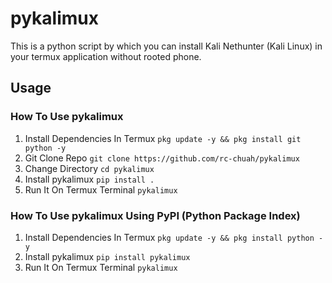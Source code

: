 # pykalimux
This is a python script by which you can install Kali Nethunter (Kali Linux) in your termux application without rooted phone.

## Usage
### How To Use pykalimux
1. Install Dependencies In Termux `pkg update -y && pkg install git python -y`
2. Git Clone Repo `git clone https://github.com/rc-chuah/pykalimux`
3. Change Directory `cd pykalimux`
4. Install pykalimux `pip install .`
5. Run It On Termux Terminal `pykalimux`
### How To Use pykalimux Using PyPI (Python Package Index)
1. Install Dependencies In Termux `pkg update -y && pkg install python -y`
2. Install pykalimux `pip install pykalimux`
3. Run It On Termux Terminal `pykalimux`
